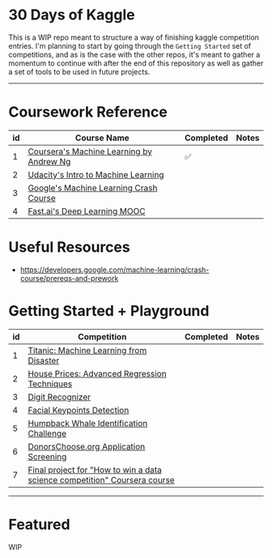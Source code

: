 # 30 Days of Kaggle

This is a WIP repo meant to structure a way of finishing kaggle competition entries. I'm planning to start by going through the `Getting Started` set of competitions, and as is the case with the other repos, it's meant to gather a momentum to continue with after the end of this repository as well as gather a set of tools to be used in future projects. 

____
# Coursework Reference

| **id** | **Course Name**                                                                                                           | **Completed**      | **Notes** |
|--------|---------------------------------------------------------------------------------------------------------------------------|--------------------|-----------|
| 1      | [Coursera's Machine Learning by Andrew Ng](https://www.coursera.org/learn/machine-learning)                               | :white_check_mark: |           |
| 2      | [Udacity's Intro to Machine Learning](https://classroom.udacity.com/courses/ud120)                                        |                    |           |
| 3      | [Google's Machine Learning Crash Course](https://developers.google.com/machine-learning/crash-course/prereqs-and-prework) |                    |           |
| 4      | [Fast.ai's Deep Learning MOOC](http://www.fast.ai/)                                                                       |                    |           |
  
# Useful Resources
- https://developers.google.com/machine-learning/crash-course/prereqs-and-prework

# Getting Started + Playground

| **id** | **Competition**                                                                                                                                     | **Completed** | **Notes** |
|--------|-----------------------------------------------------------------------------------------------------------------------------------------------------|---------------|-----------|
| 1      | [Titanic: Machine Learning from Disaster](https://www.kaggle.com/c/titanic)                                                                         |               |           |
| 2      | [House Prices: Advanced Regression Techniques](https://www.kaggle.com/c/house-prices-advanced-regression-techniques)                                |               |           |
| 3      | [Digit Recognizer](https://www.kaggle.com/c/digit-recognizer)                                                                                       |               |           |
| 4      | [Facial Keypoints Detection](https://www.kaggle.com/c/facial-keypoints-detection)                                                                   |               |           |
| 5      | [Humpback Whale Identification Challenge](https://www.kaggle.com/c/whale-categorization-playground)                                                 |               |           |
| 6      | [DonorsChoose.org Application Screening](https://www.kaggle.com/c/donorschoose-application-screening)                                               |               |           |
| 7      | [Final project for "How to win a data science competition" Coursera course](https://www.kaggle.com/c/competitive-data-science-predict-future-sales) |               |           |

___

# Featured
WIP
